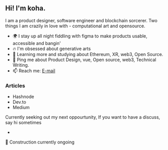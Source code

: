 <!-- ## Hello traveller! I'm Koha -->
## Hi! I'm koha. 

I am a product designer, software engineer and blockchain sorcerer. Two things I am crazily in love with - computational art and opensource.

- 🌍 I stay up all night fiddling with figma to make products usable, accessible and bangin'
- :fire: I'm obsessed about generative arts
- 🌱 Learning more and studying about Ethereum, XR, web3, Open Source.
- 💬 Ping me about Product Design, vue, Open source, web3, Technical Writing.
- 📫 Reach me: [E-mail](mailto:omobolathejoshua@gmail.com)

### Articles
- Hashnode
- Dev.to
- Medium

Currently seeking out my next oppourtunity, If you want to have a discuss, say hi sometimes













- 
🚧 Construction currently ongoing
